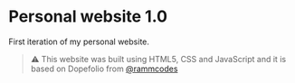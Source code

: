 # Personal website 1.0
First iteration of my personal website.
> ⚠️ This website was built using HTML5, CSS and JavaScript and it is based on Dopefolio from [@rammcodes](https://github.com/rammcodes/Dopefolio)
